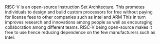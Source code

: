 RISC-V 	is an open-source Instruction Set Architecture. This promotes individuals to design and build custom processors for free without paying for license fees to other companies such as Intel and ARM
This in turn improves research and innovations among people as well as encouraging collaboration among different teams.
RISC-V being open-source makes it free to use hence reducing dependence on the few manufacturers such as Intel.
